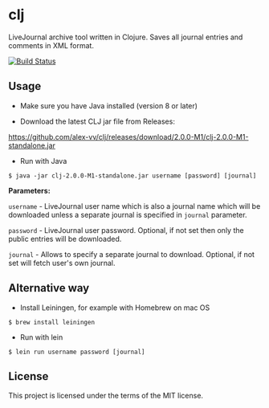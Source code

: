 # clj

LiveJournal archive tool written in Clojure.
Saves all journal entries and comments in XML format.

[![Build Status](https://travis-ci.org/alex-vv/clj.svg?branch=master)](https://travis-ci.org/alex-vv/clj)

## Usage

* Make sure you have Java installed (version 8 or later)

* Download the latest CLJ jar file from Releases:

https://github.com/alex-vv/clj/releases/download/2.0.0-M1/clj-2.0.0-M1-standalone.jar

* Run with Java

```
$ java -jar clj-2.0.0-M1-standalone.jar username [password] [journal]
```

**Parameters:**

`username` - LiveJournal user name which is also a journal name which will be downloaded unless a separate journal is specified in `journal` parameter.

`password` - LiveJournal user password. Optional, if not set then only the public entries will be downloaded.

`journal` - Allows to specify a separate journal to download. Optional, if not set will fetch user's own journal.


## Alternative way

 * Install Leiningen, for example with Homebrew on mac OS
 ```
 $ brew install leiningen
 ```
 * Run with lein
 ```
 $ lein run username password [journal]
 ```

## License

This project is licensed under the terms of the MIT license.
